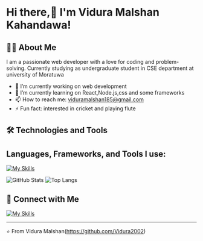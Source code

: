 # Hi there,👋 I'm Vidura Malshan Kahandawa! 


## 👨‍💻 About Me

I am a passionate web developer with a love for coding and problem-solving. Currently studying as undergraduate student in CSE department at university of Moratuwa

- 🔭 I’m currently working on web development
- 🌱 I’m currently learning on React,Node.js,css and some frameworks
- 📫 How to reach me: viduramalshan185@gmail.com
- ⚡ Fun fact: interested in cricket and playing flute

## 🛠️ Technologies and Tools
## Languages, Frameworks, and Tools I use:

[![My Skills](https://skillicons.dev/icons?i=html,css,bootstrap,cpp,github,java,py,vscode,js,jquery,php,mysql,react,nodejs,tailwindcss,mongodb&perline=8)](https://skillicons.dev)

![GitHub Stats](https://github-readme-stats.vercel.app/api?username=Vidura2002&show_icons=true&theme=radical)
![Top Langs](https://github-readme-stats.vercel.app/api/top-langs/?username=Vidura2002&layout=compact&theme=radical)


## 🔗 Connect with Me

[![My Skills](https://skillicons.dev/icons?i=gmail)](mailto:viduramalshan185@gmail.com)

---

⭐️ From Vidura Malshan(https://github.com/Vidura2002)
